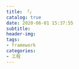 ```yaml
---
title: 「」
catalog: true
date: 2020-06-01 15:37:55
subtitle:
header-img:
tags:
- framework
categories:
- 工程
---
```

